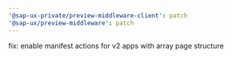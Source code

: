 ```yaml
---
'@sap-ux-private/preview-middleware-client': patch
'@sap-ux/preview-middleware': patch
---
```


fix: enable manifest actions for v2 apps with array page structure
